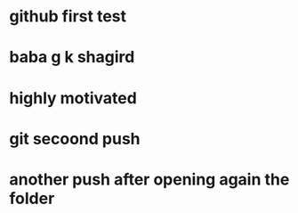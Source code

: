 # github first test
# baba g k shagird
# highly motivated
# git secoond push 
# another push after opening again the folder

